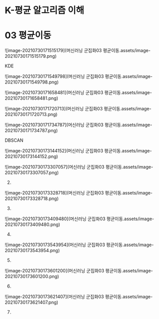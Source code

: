 # K-평균 알고리즘 이해 

# 03 평균이동

![image-20210730171515179](머신러닝 군집화03 평균이동.assets/image-20210730171515179.png)





KDE

![image-20210730171549798](머신러닝 군집화03 평균이동.assets/image-20210730171549798.png)





![image-20210730171658481](머신러닝 군집화03 평균이동.assets/image-20210730171658481.png)

![image-20210730171720713](머신러닝 군집화03 평균이동.assets/image-20210730171720713.png)

![image-20210730171734787](머신러닝 군집화03 평균이동.assets/image-20210730171734787.png)







DBSCAN

![image-20210730173144152](머신러닝 군집화03 평균이동.assets/image-20210730173144152.png)





![image-20210730173307057](머신러닝 군집화03 평균이동.assets/image-20210730173307057.png)

2. 

![image-20210730173328718](머신러닝 군집화03 평균이동.assets/image-20210730173328718.png)

3. 

![image-20210730173409480](머신러닝 군집화03 평균이동.assets/image-20210730173409480.png)

4. 

![image-20210730173543954](머신러닝 군집화03 평균이동.assets/image-20210730173543954.png)

5. 

![image-20210730173601200](머신러닝 군집화03 평균이동.assets/image-20210730173601200.png)

6.

![image-20210730173621407](머신러닝 군집화03 평균이동.assets/image-20210730173621407.png)

7. 



